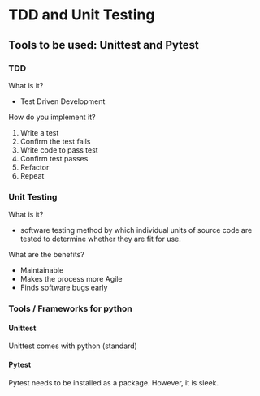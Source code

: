 # TDD and Unit Testing
## Tools to be used: Unittest and Pytest

### TDD
What is it?
- Test Driven Development

How do you implement it?
  1. Write a test
  2. Confirm the test fails
  3. Write code to pass test
  4. Confirm test passes
  5. Refactor
  6. Repeat 

### Unit Testing
What is it?
- software testing method by which individual units of 
source code are tested to determine whether they are fit for use.

What are the benefits?
- Maintainable
- Makes the process more Agile
- Finds software bugs early 

### Tools / Frameworks for python

#### Unittest
Unittest comes with python (standard) 


#### Pytest 
Pytest needs to be installed as a package. However, it is sleek. 
